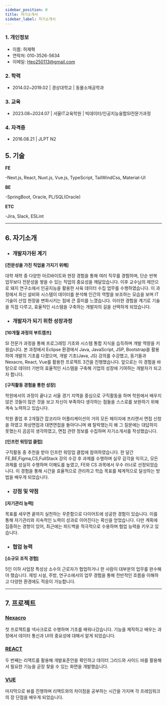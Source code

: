 ```yaml
---
sidebar_position: 0
title: 자기소개서
sidebar_label: 자기소개서
---
```


### 1. 개인정보
- 이름: 허재혁
- 연락처: 010-3526-5634
- 이메일: Heo250113@gmail.com

### 2. 학력
- 2014.02~2019.02 | 경상대학교 | 동물소재공학과

### 3. 교육
- 2023.08~2024.07 | 서울IT교육학원 | 빅데이터/인공지능융합SI전문가과정

### 4. 자격증
- 2016.08.21 | JLPT N2

## 5. 기술

**FE**

-Next.js, React, Nuxt.js, Vue.js, TypeScript, TailWindCss, Material-UI 


**BE**

-SpringBoot, Oracle, PL/SQL(Oracle)


**ETC**

-Jira, Slack, ESLint

---
## 6. 자기소개
- ### 개발자가된 계기


**[전문성을 가진 직업을 가지기 위해]**


대학 재학 중 다양한 아르바이트와 현장 경험을 통해 여러 직무를 경험하며, 단순 반복 업무보다 전문성을 쌓을 수 있는 직업의 중요성을 깨달았습니다. 
이후 교수님의 제안으로 돼지 연구소에서 인공지능을 활용한 사육 데이터 수집 업무를 수행하였습니다. 
이 과정에서 최신 설비와 시스템이 데이터를 분석해 인간의 역할을 보조하는 모습을 보며 IT 기술이 산업 현장을 변화시키는 힘에 큰 흥미를 느꼈습니다. 
이러한 경험을 계기로 기술을 직접 다루고, 효율적인 시스템을 구축하는 개발자의 길을 선택하게 되었습니다.



- ### 개발자가 되기 위한 성장과정
**[10개월 과정의 부트캠프]**
<!-- truncate -->
SI 전문가 과정을 통해 프로그래밍 기초와 시스템 통합 지식을 습득하며 개발 역량을 키웠습니다.
본 과정에서 Eclipse 환경에서 Java, JavaScript, JSP, Bootstrap을 활용하여 개발의 기초를 다졌으며,
개발 기초(Java, JS) 강의를 수강했고, 동기들과 Nexacro, React, Vue를 활용한 프로젝트 3건을 진행했습니다.
앞으로는 이 경험을 바탕으로 데이터 기반의 효율적인 시스템을 구축해 기업의 성장에 기여하는 개발자가 되고자 합니다.


**[구직활동 경험을 통한 성장]**

학원에서의 과정이 끝나고 서울 경기 지역을 중심으로 구직활동을 하며 학원에서 배우지 않은 것들이 많은 것을 보고 자신이 부족하다 생각하는 점들을 스스로를 보완하기 위해 계속 노력하고 있습니다.

학원 졸업 후 2개월간 잡코리아 어플리케이션의 거의 모든 페이지에 프리랜서 면접 신청을 하였고 화상면접과 대면면접을 돌아다니며 왜 탈락했는지 왜 그 질문에는 대답하지 못했는지 곰곰히 생각하였고, 면접 관련 정보를 수집하며 자기소개서를 작성했습니다.


**[인프런 워밍업 클럽]**

구직활동 중 추천을 받아 인프런 워밍업 클럽에 참여하였습니다.
한 달간 FE,BE,Figma,CS,FullStack 강의 수강 후 과제를 수행하며 실무 감각을 익히고,
모든 과제를 성실히 수행하며 이해도를 높였고, FE와 CS 과목에서 우수 러너로 선정되었습니다.
이 경험을 통해 시간을 효율적으로 관리하고 학습 목표를 체계적으로 달성하는 방법을 배우게 되었습니다.

- ### 강점 및 약점

**[자기관리 능력]**

목표를 세우면 끝까지 실천하는 꾸준함으로 다이어트에 성공한 경험이 있습니다.
이를 통해 자기관리와 지속적인 노력이 성과로 이어진다는 확신을 얻었습니다.
다만 계획에 집중하는 경향이 있어, 최근에는 피드백을 적극적으로 수용하며 협업 능력을 키우고 있습니다.


- ### 협업 능력

**[소규모 조직 경험]**
<!-- truncate -->
5인 이하 사업장 특성상 소수의 근로자가 협업하거나 한 사람이 대부분의 업무를 완수해야 했습니다. 제빙 시설, 주방, 연구소에서의 
업무 경험을 통해 전반적인 흐름을 이해하고 다양한 환경에도 적응이 가능합니다.
<!-- truncate -->

---
## 7. 프로젝트

### [Nexacro](https://holg113.netlify.app/docs/%EC%B9%B4%ED%85%8C%EA%B3%A0%EB%A6%AC/Nexacro%EA%B8%B0%EB%B0%98%20ERP%20%EC%9D%B8%EC%82%AC%EA%B4%80%EB%A6%AC%20%EC%8B%9C%EC%8A%A4%ED%85%9C)

첫 프로젝트를 넥사크로로 수행하며 기초를 배워나갔습니다. 기능을 제작하고 배우는 과정에서 데이터 통신과 UI의 중요성에 대해서 알게 되었습니다.


### [REACT](https://holg113.netlify.app/docs/%EC%B9%B4%ED%85%8C%EA%B3%A0%EB%A6%AC/React%EA%B8%B0%EB%B0%98%20ERP%20%ED%9A%8C%EA%B3%84%EA%B4%80%EB%A6%AC%20%EC%8B%9C%EC%8A%A4%ED%85%9C)

두 번째는 리액트를 활용해 개발표준안을 확인하고 데이터 그리드와 사이드 바를 활용해서 필요한 기능을 곧장 찾을 수 있는 화면을 개발했습니다.


### [VUE](https://holg113.netlify.app/docs/%EC%B9%B4%ED%85%8C%EA%B3%A0%EB%A6%AC/Vue.js%EA%B8%B0%EB%B0%98%20ERP%20%EC%9D%B8%EC%82%AC%EA%B4%80%EB%A6%AC%20%EC%8B%9C%EC%8A%A4%ED%85%9C)

마지막으로 뷰를 진행하며 리액트와의 차이점을 공부하는 시간을 가지며 각 프레임워크의 장 단점을 배우게 되었습니다.



